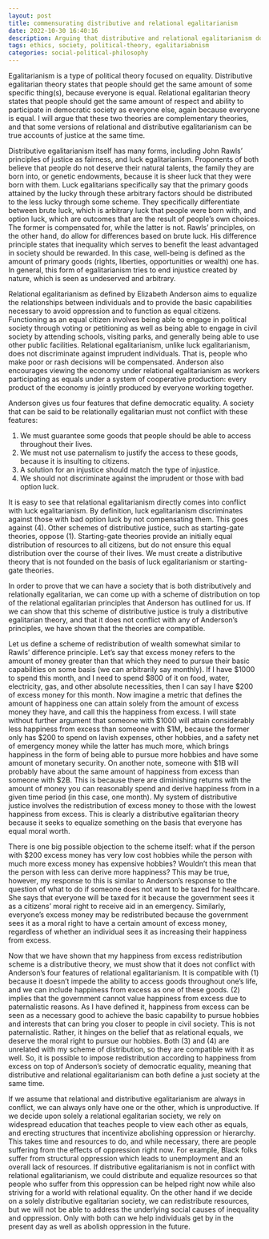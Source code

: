 ```yaml
---
layout: post
title: commensurating distributive and relational egalitarianism
date: 2022-10-30 16:40:16
description: Arguing that distributive and relational egalitarianism do not have to be fundamentally at odds -- they can be complementary!
tags: ethics, society, political-theory, egalitariabnism
categories: social-political-philosophy
---
```


Egalitarianism is a type of political theory focused on equality. Distributive egalitarian theory states that people should get the same amount of some specific thing(s), because everyone is equal. Relational egalitarian theory states that people should get the same amount of respect and ability to participate in democratic society as everyone else, again because everyone is equal. I will argue that these two theories are complementary theories, and that some versions of relational and distributive egalitarianism can be true accounts of justice at the same time. 

Distributive egalitarianism itself has many forms, including John Rawls’ principles of justice as fairness, and luck egalitarianism. Proponents of both believe that people do not deserve their natural talents, the family they are born into, or genetic endowments, because it is sheer luck that they were born with them. Luck egalitarians specifically say that the primary goods attained by the lucky through these arbitrary factors should be distributed to the less lucky through some scheme. They specifically differentiate between brute luck, which is arbitrary luck that people were born with, and option luck, which are outcomes that are the result of people’s own choices. The former is compensated for, while the latter is not. Rawls’ principles, on the other hand, do allow for differences based on brute luck. His difference principle states that inequality which serves to benefit the least advantaged in society should be rewarded. In this case, well-being is defined as the amount of primary goods (rights, liberties, opportunities or wealth) one has. In general, this form of egalitarianism tries to end injustice created by nature, which is seen as undeserved and arbitrary.

Relational egalitarianism as defined by Elizabeth Anderson aims to equalize the relationships between individuals and to provide the basic capabilities necessary to avoid oppression and to function as equal citizens. Functioning as an equal citizen involves being able to engage in political society through voting or petitioning as well as being able to engage in civil society by attending schools, visiting parks, and generally being able to use other public facilities. Relational egalitarianism, unlike luck egalitarianism, does not discriminate against imprudent individuals. That is, people who make poor or rash decisions will be compensated. Anderson also encourages viewing the economy under relational egalitarianism as workers participating as equals under a system of cooperative production: every product of the economy is jointly produced by everyone working together. 

Anderson gives us four features that define democratic equality. A society that can be said to be relationally egalitarian must not conflict with these features:
1. We must guarantee some goods that people should be able to access throughout their lives.
2. We must not use paternalism to justify the access to these goods, because it is insulting to citizens.
3. A solution for an injustice should match the type of injustice.
4. We should not discriminate against the imprudent or those with bad option luck.

It is easy to see that relational egalitarianism directly comes into conflict with luck egalitarianism. By definition, luck egalitarianism discriminates against those with bad option luck by not compensating them. This goes against (4). Other schemes of distributive justice, such as starting-gate theories, oppose (1). Starting-gate theories provide an initially equal distribution of resources to all citizens, but do not ensure this equal distribution over the course of their lives. We must create a distributive theory that is not founded on the basis of luck egalitarianism or starting-gate theories.

In order to prove that we can have a society that is both distributively and relationally egalitarian, we can come up with a scheme of distribution on top of the relational egalitarian principles that Anderson has outlined for us. If we can show that this scheme of distributive justice is truly a distributive egalitarian theory, and that it does not conflict with any of Anderson’s principles, we have shown that the theories are compatible.

Let us define a scheme of redistribution of wealth somewhat similar to Rawls’ difference principle. Let’s say that excess money refers to the amount of money greater than that which they need to pursue their basic capabilities on some basis (we can arbitrarily say monthly). If I have $1000 to spend this month, and I need to spend $800 of it on food, water, electricity, gas, and other absolute necessities, then I can say I have $200 of excess money for this month. Now imagine a metric that defines the amount of happiness one can attain solely from the amount of excess money they have, and call this the happiness from excess. I will state without further argument that someone with $1000 will attain considerably less happiness from excess than someone with $1M, because the former only has $200 to spend on lavish expenses, other hobbies, and a safety net of emergency money while the latter has much more, which brings happiness in the form of being able to pursue more hobbies and have some amount of monetary security. On another note, someone with $1B will probably have about the same amount of happiness from excess than someone with $2B. This is because there are diminishing returns with the amount of money you can reasonably spend and derive happiness from in a given time period (in this case, one month). My system of distributive justice involves the redistribution of excess money to those with the lowest happiness from excess. This is clearly a distributive egalitarian theory because it seeks to equalize something on the basis that everyone has equal moral worth.

There is one big possible objection to the scheme itself: what if the person with $200 excess money has very low cost hobbies while the person with much more excess money has expensive hobbies? Wouldn’t this mean that the person with less can derive more happiness? This may be true, however, my response to this is similar to Anderson’s response to the question of what to do if someone does not want to be taxed for healthcare. She says that everyone will be taxed for it because the government sees it as a citizens’ moral right to receive aid in an emergency. Similarly, everyone’s excess money may be redistributed because the government sees it as a moral right to have a certain amount of excess money, regardless of whether an individual sees it as increasing their happiness from excess.

Now that we have shown that my happiness from excess redistribution scheme is a distributive theory, we must show that it does not conflict with Anderson’s four features of relational egalitarianism. It is compatible with (1) because it doesn’t impede the ability to access goods throughout one’s life, and we can include happiness from excess as one of these goods. (2) implies that the government cannot value happiness from excess due to paternalistic reasons. As I have defined it, happiness from excess can be seen as a necessary good to achieve the basic capability to pursue hobbies and interests that can bring you closer to people in civil society. This is not paternalistic. Rather, it hinges on the belief that as relational equals, we deserve the moral right to pursue our hobbies. Both (3) and (4) are unrelated with my scheme of distribution, so they are compatible with it as well. So, it is possible to impose redistribution according to happiness from excess on top of Anderson’s society of democratic equality, meaning that distributive and relational egalitarianism can both define a just society at the same time.

If we assume that relational and distributive egalitarianism are always in conflict, we can always only have one or the other, which is unproductive. If we decide upon solely a relational egalitarian society, we rely on widespread education that teaches people to view each other as equals, and erecting structures that incentivize abolishing oppression or hierarchy. This takes time and resources to do, and while necessary, there are people suffering from the effects of oppression right now. For example, Black folks suffer from structural oppression which leads to unemployment and an overall lack of resources. If distributive egalitarianism is not in conflict with relational egalitarianism, we could distribute and equalize resources so that people who suffer from this oppression can be helped right now while also striving for a world with relational equality. On the other hand if we decide on a solely distributive egalitarian society, we can redistribute resources, but we will not be able to address the underlying social causes of inequality and oppression. Only with both can we help individuals get by in the present day as well as abolish oppression in the future.
